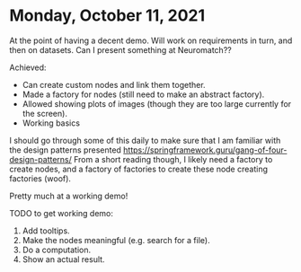 # Monday, October 11, 2021

At the point of having a decent demo. Will work on requirements in turn, and then on datasets.
Can I present something at Neuromatch??

Achieved:

- Can create custom nodes and link them together.
- Made a factory for nodes (still need to make an abstract factory).
- Allowed showing plots of images (though they are too large currently for the screen).
- Working basics


I should go through some of this daily to make sure that I am familiar with the design patterns presented https://springframework.guru/gang-of-four-design-patterns/
From a short reading though, I likely need a factory to create nodes, and a factory of factories to create these node creating factories (woof).

Pretty much at a working demo!

TODO to get working demo:

1. Add tooltips.
2. Make the nodes meaningful (e.g. search for a file).
3. Do a computation.
4. Show an actual result.